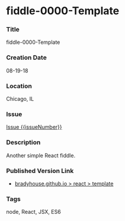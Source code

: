 fiddle-0000-Template
======


### Title

fiddle-0000-Template


### Creation Date

08-19-18


### Location

Chicago, IL


### Issue

[Issue {{issueNumber}}](https://github.com/bradyhouse/house/issues/{{issueNumber}})


### Description

Another simple React fiddle.


### Published Version Link

  * [bradyhouse.github.io > react > template](http://bradyhouse.github.io/react/fiddle-0000-template/#)


### Tags

node, React, JSX, ES6
